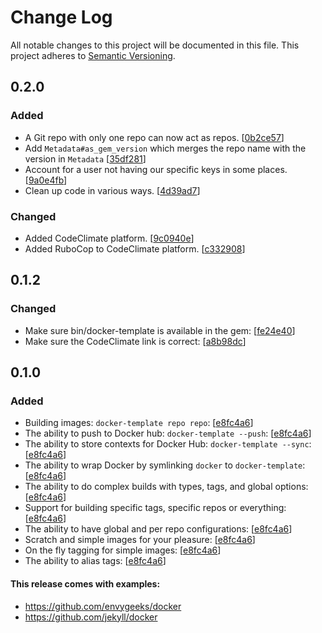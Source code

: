 # Change Log

All notable changes to this project will be documented in this file. This
project adheres to [Semantic Versioning](http://semver.org/).

## 0.2.0
### Added
- A Git repo with only one repo can now act as repos. [[0b2ce57][0b2ce57]]
- Add `Metadata#as_gem_version` which merges the repo name with the version in `Metadata` [[35df281][35df281]]
- Account for a user not having our specific keys in some places. [[9a0e4fb][9a0e4fb]]
- Clean up code in various ways. [[4d39ad7][4d39ad7]]

### Changed
- Added CodeClimate platform. [[9c0940e][9c0940e]]
- Added RuboCop to CodeClimate platform. [[c332908][c332908]]

## 0.1.2
### Changed
- Make sure bin/docker-template is available in the gem: [[fe24e40][fe24e40]]
- Make sure the CodeClimate link is correct: [[a8b98dc][a8b98dc]]

## 0.1.0
### Added
- Building images: `docker-template repo repo`: [[e8fc4a6][e8fc4a6]]
- The ability to push to Docker hub: `docker-template --push`: [[e8fc4a6][e8fc4a6]]
- The ability to store contexts for Docker Hub: `docker-template --sync`: [[e8fc4a6][e8fc4a6]]
- The ability to wrap Docker by symlinking `docker` to `docker-template`: [[e8fc4a6][e8fc4a6]]
- The ability to do complex builds with types, tags, and global options: [[e8fc4a6][e8fc4a6]]
- Support for building specific tags, specific repos or everything: [[e8fc4a6][e8fc4a6]]
- The ability to have global and per repo configurations: [[e8fc4a6][e8fc4a6]]
- Scratch and simple images for your pleasure: [[e8fc4a6][e8fc4a6]]
- On the fly tagging for simple images: [[e8fc4a6][e8fc4a6]]
- The ability to alias tags: [[e8fc4a6][e8fc4a6]]

#### This release comes with examples:
- https://github.com/envygeeks/docker
- https://github.com/jekyll/docker

[e8fc4a6]: https://github.com/envygeeks/docker-template/commit/e8fc4a6524998d208cf595cf8c64465863548991
[fe24e40]: https://github.com/envygeeks/docker-template/commit/fe24e4062917868d8ea589c490cd5c9b0bf057a2
[a8b98dc]: https://github.com/envygeeks/docker-template/commit/a8b98dc9400d01573f9e333bb0877aa97cb7cf92
[c332908]: https://github.com/envygeeks/docker-template/commit/c3329088c639e5b9469e9ba45048f5123eedac84
[9c0940e]: https://github.com/envygeeks/docker-template/commit/9c0940e4b6db565ed63a669b8104ce907dd9e78c
[0b2ce57]: https://github.com/envygeeks/docker-template/commit/0b2ce5723d04112ba389831770c6ecd3e7f2dbce
[35df281]: https://github.com/envygeeks/docker-template/commit/35df281accd797afca1d6aafc6b82409d179dd01
[4d39ad7]: https://github.com/envygeeks/docker-template/commit/4d39ad7d95cde33aaf8f01178dbe73a9f1f14e73
[9a0e4fb]: https://github.com/envygeeks/docker-template/commit/9a0e4fb79405966f0fae288d6c9e7f38a80d764a
